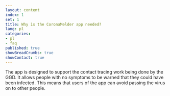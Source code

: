 ```yaml
---
layout: content
index: 1
set: 1
title: Why is the CoronaMelder app needed?
lang: pl
categories:
- pl
- faq
published: true
showBreadCrumbs: true
showContact: true
---
```


The app is designed to support the contact tracing work being done by the GGD. It allows people with no symptoms to be warned that they could have been infected. This means that users of the app can avoid passing the virus on to other people.
